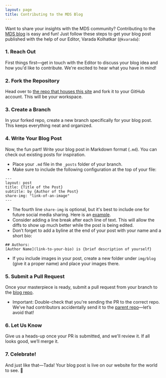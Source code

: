 ```yaml
---
layout: page
title: Contributing to the MDS Blog
---
```


Want to share your insights with the MDS community? Contributing to the [MDS blog](https://ubc-mds.github.io/) is easy and fun! Just follow these steps to get your blog post published with the help of our Editor, Varada Kolhatkar (`@kvarada`):


### 1. Reach Out

First things first—get in touch with the Editor to discuss your blog idea and how you'd like to contribute. We're excited to hear what you have in mind!

### 2. Fork the Repository

Head over to [the repo that houses this site](https://github.com/ubc-mds/ubc-mds.github.io) and fork it to your GitHub account. This will be your workspace.

### 3. Create a Branch

In your forked repo, create a new branch specifically for your blog post. This keeps everything neat and organized.

### 4. Write Your Blog Post

Now, the fun part! Write your blog post in Markdown format (`.md`). You can check out existing posts for inspiration.

- Place your `.md` file in the `_posts` folder of your branch.
- Make sure to include the following configuration at the top of your file:

```
---
layout: post
title: {Title of the Post}
subtitle: by {Author of the Post}
share-img: "link-of-an-image"
---
```

- The fourth line `share-img` is optional, but it's best to include one for future social media sharing. Here is an [example](https://raw.githubusercontent.com/UBC-MDS/UBC-MDS.github.io/master/_posts/2019-08-22-project-courses.md).
- Consider adding a line break after each line of text. This will allow the diffs to show up much better while the post is being edited.
- Don’t forget to add a byline at the end of your post with your name and a short bio:

```
## Authors:
[Author Name](link-to-your-bio) is {brief description of yourself}
```

- If you include images in your post, create a new folder under `img/blog` (give it a proper name) and place your images there.

### 5. Submit a Pull Request

Once your masterpiece is ready, submit a pull request from your branch to the [blog repo](https://github.com/UBC-MDS/UBC-MDS.github.io).

- Important: Double-check that you're sending the PR to the correct repo. We’ve had contributors accidentally send it to the [parent repo](https://github.com/daattali/beautiful-jekyll)—let’s avoid that!

### 6. Let Us Know

Give us a heads-up once your PR is submitted, and we'll review it. If all looks good, we’ll merge it.

### 7. Celebrate!

And just like that—Tada! Your blog post is live on our website for the world to see. 🎉
